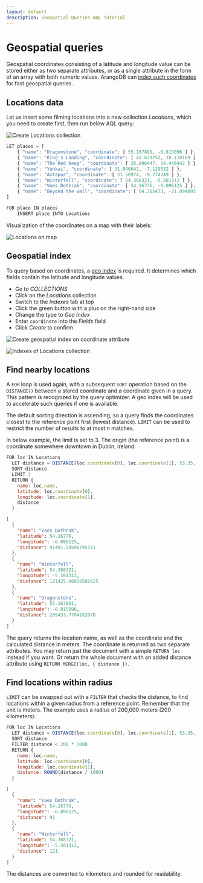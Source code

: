```yaml
---
layout: default
description: Geospatial Queries AQL Tutorial
---
```

Geospatial queries
==================

Geospatial coordinates consisting of a latitude and longitude value
can be stored either as two separate attributes, or as a single
attribute in the form of an array with both numeric values.
ArangoDB can [index such coordinates](../indexing-geo.html)
for fast geospatial queries.

Locations data
--------------

Let us insert some filming locations into a new collection *Locations*,
which you need to create first, then run below AQL query:

![Create Locations collection](../images/Locations_Collection_Creation.png)

```js
LET places = [
    { "name": "Dragonstone", "coordinate": [ 55.167801, -6.815096 ] },
    { "name": "King's Landing", "coordinate": [ 42.639752, 18.110189 ] },
    { "name": "The Red Keep", "coordinate": [ 35.896447, 14.446442 ] },
    { "name": "Yunkai", "coordinate": [ 31.046642, -7.129532 ] },
    { "name": "Astapor", "coordinate": [ 31.50974, -9.774249 ] },
    { "name": "Winterfell", "coordinate": [ 54.368321, -5.581312 ] },
    { "name": "Vaes Dothrak", "coordinate": [ 54.16776, -6.096125 ] },
    { "name": "Beyond the wall", "coordinate": [ 64.265473, -21.094093 ] }
]

FOR place IN places
    INSERT place INTO Locations
```

Visualization of the coordinates on a map with their labels:

![Locations on map](../images/Locations_Map.png)

Geospatial index
----------------

To query based on coordinates, a [geo index](../indexing-geo.html)
is required. It determines which fields contain the latitude and longitude
values.

- Go to *COLLECTIONS*
- Click on the *Locations* collection
- Switch to the *Indexes* tab at top
- Click the green button with a plus on the right-hand side
- Change the type to *Geo Index*
- Enter `coordinate` into the *Fields* field
- Click *Create* to confirm

![Create geospatial index on coordinate attribute](../images/Locations_GeoIndex_Creation.png)

![Indexes of Locations collection](../images/Locations_Indexes.png)

Find nearby locations
---------------------

A `FOR` loop is used again, with a subsequent `SORT` operation based on the
`DISTANCE()` between a stored coordinate and a coordinate given in a query.
This pattern is recognized by the query optimizer. A geo index will be used to
accelerate such queries if one is available.

The default sorting direction is ascending, so a query finds the coordinates
closest to the reference point first (lowest distance). `LIMIT` can be used
to restrict the number of results to at most *n* matches.

In below example, the limit is set to 3. The origin (the reference point) is
a coordinate somewhere downtown in Dublin, Ireland:

```js
FOR loc IN Locations
  LET distance = DISTANCE(loc.coordinate[0], loc.coordinate[1], 53.35, -6.25)
  SORT distance
  LIMIT 3
  RETURN {
    name: loc.name,
    latitude: loc.coordinate[0],
    longitude: loc.coordinate[1],
    distance
  }
```

```json
[
  {
    "name": "Vaes Dothrak",
    "latitude": 54.16776,
    "longitude": -6.096125,
    "distance": 91491.58596795711
  },
  {
    "name": "Winterfell",
    "latitude": 54.368321,
    "longitude": -5.581312,
    "distance": 121425.66829502625
  },
  {
    "name": "Dragonstone",
    "latitude": 55.167801,
    "longitude": -6.815096,
    "distance": 205433.7784182078
  }
]
```

The query returns the location name, as well as the coordinate and the
calculated distance in meters. The coordinate is returned as two separate
attributes. You may return just the document with a simple `RETURN loc` instead
if you want. Or return the whole document with an added distance attribute using
`RETURN MERGE(loc, { distance })`.

Find locations within radius
----------------------------

`LIMIT` can be swapped out with a `FILTER` that checks the distance, to find
locations within a given radius from a reference point. Remember that the unit
is meters. The example uses a radius of 200,000 meters (200 kilometers):

```js
FOR loc IN Locations
  LET distance = DISTANCE(loc.coordinate[0], loc.coordinate[1], 53.35, -6.25)
  SORT distance
  FILTER distance < 200 * 1000
  RETURN {
    name: loc.name,
    latitude: loc.coordinate[0],
    longitude: loc.coordinate[1],
    distance: ROUND(distance / 1000)
  }
```

```json
[
  {
    "name": "Vaes Dothrak",
    "latitude": 54.16776,
    "longitude": -6.096125,
    "distance": 91
  },
  {
    "name": "Winterfell",
    "latitude": 54.368321,
    "longitude": -5.581312,
    "distance": 121
  }
]
```

The distances are converted to kilometers and rounded for readability.
